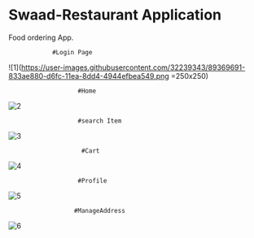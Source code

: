 # Swaad-Restaurant Application
 Food ordering App.
 
                #Login Page

![1](https://user-images.githubusercontent.com/32239343/89369691-833ae880-d6fc-11ea-8dd4-4944efbea549.png =250x250)

                       #Home
                       
![2](https://user-images.githubusercontent.com/32239343/89369712-91890480-d6fc-11ea-9472-4ce8438d56c8.png)


                       #search Item 
![3](https://user-images.githubusercontent.com/32239343/89369726-98b01280-d6fc-11ea-85b3-e09e47439ac9.png)


                        #Cart
                        
![4](https://user-images.githubusercontent.com/32239343/89369740-a1a0e400-d6fc-11ea-99f9-a79212370c94.png)


                       #Profile
                       
![5](https://user-images.githubusercontent.com/32239343/89369747-a5346b00-d6fc-11ea-8f90-94d403cc8b2a.png)                       

                      #ManageAddress
                      
![6](https://user-images.githubusercontent.com/32239343/89369750-a6659800-d6fc-11ea-804e-2140e2bca60a.png)
